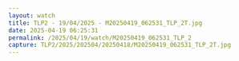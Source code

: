 ```yaml
---
layout: watch
title: TLP2 - 19/04/2025 - M20250419_062531_TLP_2T.jpg
date: 2025-04-19 06:25:31
permalink: /2025/04/19/watch/M20250419_062531_TLP_2
capture: TLP2/2025/202504/20250418/M20250419_062531_TLP_2T.jpg
---
```

